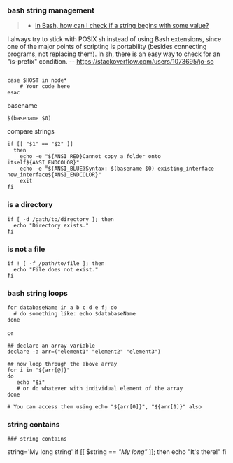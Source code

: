 ### bash string management
>- [In Bash, how can I check if a string begins with some value?](https://stackoverflow.com/questions/2172352/in-bash-how-can-i-check-if-a-string-begins-with-some-value)

I always try to stick with POSIX sh instead of using Bash extensions, since one of the major points of scripting is portability (besides connecting programs, not replacing them). In sh, there is an easy way to check for an "is-prefix" condition. -- https://stackoverflow.com/users/1073695/jo-so

```

case $HOST in node*
    # Your code here
esac

```

basename
```
$(basename $0)
```

compare strings
```
if [[ "$1" == "$2" ]]
  then
    echo -e "${ANSI_RED}Cannot copy a folder onto itself${ANSI_ENDCOLOR}"
    echo -e "${ANSI_BLUE}Syntax: $(basename $0) existing_interface new_interface${ANSI_ENDCOLOR}"
    exit
fi
```

### is a directory
```
if [ -d /path/to/directory ]; then
  echo "Directory exists."
fi

```

### is not a file
```
if ! [ -f /path/to/file ]; then
  echo "File does not exist."
fi
```

### bash string loops
```
for databaseName in a b c d e f; do
  # do something like: echo $databaseName
done 
```
or
```
## declare an array variable
declare -a arr=("element1" "element2" "element3")

## now loop through the above array
for i in "${arr[@]}"
do
   echo "$i"
   # or do whatever with individual element of the array
done

# You can access them using echo "${arr[0]}", "${arr[1]}" also
```
### string contains
```
### string contains
```
string='My long string'
if [[ $string == *"My long"* ]]; then
  echo "It's there!"
fi
```
